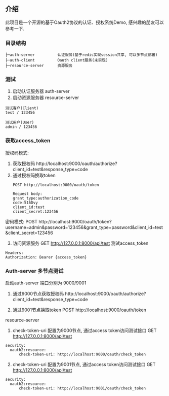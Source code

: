 ## 介绍
此项目是一个开源的基于Oauth2协议的认证、授权系统Demo, 感兴趣的朋友可以参考一下.

### 目录结构
```
├─auth-server          认证服务(基于redis实现session共享, 可以多节点部署)
├─auth-client          Oauth client服务(未实现)
├─resource-server      资源服务
```
### 测试
1. 启动认证服务器 auth-server
2. 启动资源服务器 resource-server
```
测试客户(Client)
test / 123456

测试用户(User)
admin / 123456
```

### 获取access_token
授权码模式:
1. 获取授权码 http://localhost:9000/oauth/authorize?client_id=test&response_type=code
2. 通过授权码换取token
    ```
    POST http://localhost:9000/oauth/token
    
    Request body:
    grant_type:authorization_code
    code:516Dvy
    client_id:test
    client_secret:123456
    ```
密码模式: 
POST http://localhost:9000/oauth/token?username=admin&password=123456&grant_type=password&client_id=test&client_secret=123456

3. 访问资源服务 GET http://127.0.0.1:8000/api/test 测试access_token
```
Headers:
Authorization: Bearer {access_token}
```
### Auth-server 多节点测试
启动auth-server 端口分别为 9000/9001

1. 通过9000节点获取授权码 http://localhost:9000/oauth/authorize?client_id=test&response_type=code

2. 通过9001节点换取token POST http://localhost:9000/oauth/token

resource-server
1. check-token-uri 配置为9000节点, 通过access token访问测试接口 GET http://127.0.0.1:8000/api/test
```
security:
  oauth2:resource:
      check-token-uri: http://localhost:9000/oauth/check_token
```      
      
2. check-token-uri 配置为9001节点, 通过access token访问测试接口 GET http://127.0.0.1:8000/api/test
```
security:
  oauth2:resource:
      check-token-uri: http://localhost:9001/oauth/check_token
```